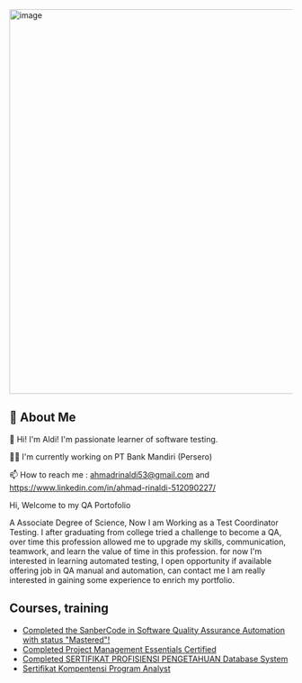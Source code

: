 <img width="683" alt="image" src="https://github.com/user-attachments/assets/4f3f9294-ff66-4698-8424-b718bbf5a861">

## 🚀 About Me
👋 Hi! I'm Aldi! I'm passionate learner of software testing.

👩‍💻 I'm currently working on PT Bank Mandiri (Persero)

📫 How to reach me : ahmadrinaldi53@gmail.com and https://www.linkedin.com/in/ahmad-rinaldi-512090227/

Hi, Welcome to my QA Portofolio

A Associate Degree of Science, Now I am Working as a Test Coordinator Testing. I after graduating from college tried a challenge to become a QA, over time this profession allowed me to upgrade my skills, communication, teamwork, and learn the value of time in this profession. for now I'm interested in learning automated testing, I open opportunity if available offering job in QA manual and automation, can contact me I am really interested in gaining some experience to enrich my portfolio.


## Courses, training

 - [Completed the SanberCode in Software Quality Assurance Automation with status "Mastered"!](https://drive.google.com/file/d/1Xp-LGbzKzpzdEFKBA-QkaZlrM6cVbiit/view?usp=sharing)
 - [Completed Project Management Essentials Certified](https://drive.google.com/file/d/1reqlZZ5HCEWL-fg18z5UqW4f9IPZesML/view?usp=sharing)
 - [Completed SERTIFIKAT PROFISIENSI PENGETAHUAN Database System ](https://drive.google.com/file/d/1iyx67D0SwYVwupPuhMXohvKMGjSHIuxf/view?usp=sharing)
 - [Sertifikat Kompentensi Program Analyst](https://drive.google.com/file/d/1Mk5hXvihjMUhPoFbBnoMfD6MlH7WXQoN/view?usp=sharing)

